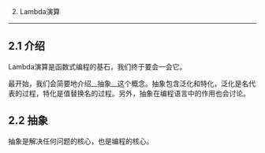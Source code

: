 2. Lambda演算
---

## 2.1 介绍
Lambda演算是函数式编程的基石，我们终于要会一会它。

最开始，我们会简要地介绍__抽象__这个概念。抽象包含泛化和特化，泛化是名代表的过程，特化是值替换名的过程。另外，抽象在编程语言中的作用也会讨论。


## 2.2 抽象
抽象是解决任何问题的核心，也是编程的核心。
